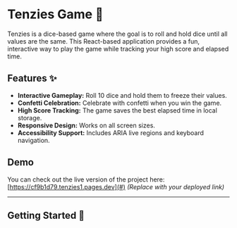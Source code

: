 # Tenzies Game 🎲

Tenzies is a dice-based game where the goal is to roll and hold dice until all values are the same. This React-based application provides a fun, interactive way to play the game while tracking your high score and elapsed time.

## Features ✨
- **Interactive Gameplay:** Roll 10 dice and hold them to freeze their values.
- **Confetti Celebration:** Celebrate with confetti when you win the game.
- **High Score Tracking:** The game saves the best elapsed time in local storage.
- **Responsive Design:** Works on all screen sizes.
- **Accessibility Support:** Includes ARIA live regions and keyboard navigation.

## Demo
You can check out the live version of the project here: [https://cf9b1d79.tenzies1.pages.dev](#) *(Replace with your deployed link)*

---

## Getting Started 🚀
